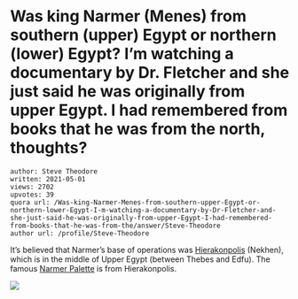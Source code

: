 # Was king Narmer (Menes) from southern (upper) Egypt or northern (lower) Egypt? I’m watching a documentary by Dr. Fletcher and she just said he was originally from upper Egypt. I had remembered from books that he was from the north, thoughts?

	author: Steve Theodore
	written: 2021-05-01
	views: 2702
	upvotes: 39
	quora url: /Was-king-Narmer-Menes-from-southern-upper-Egypt-or-northern-lower-Egypt-I-m-watching-a-documentary-by-Dr-Fletcher-and-she-just-said-he-was-originally-from-upper-Egypt-I-had-remembered-from-books-that-he-was-from-the/answer/Steve-Theodore
	author url: /profile/Steve-Theodore


It’s believed that Narmer’s base of operations was [Hierakonpolis](https://interactive.archaeology.org/hierakonpolis/temple.html#:~:text=Based%20on%20this%20palette%20and,500%20years%20before%20Narmer's%20birth.) (Nekhen), which is in the middle of Upper Egypt (between Thebes and Edfu). The famous [Narmer Palette](https://en.wikipedia.org/wiki/Narmer_Palette) is from Hierakonpolis.

![](https://qph.fs.quoracdn.net/main-qimg-069d3ea1063209e8210d2f6e86f9418e)


